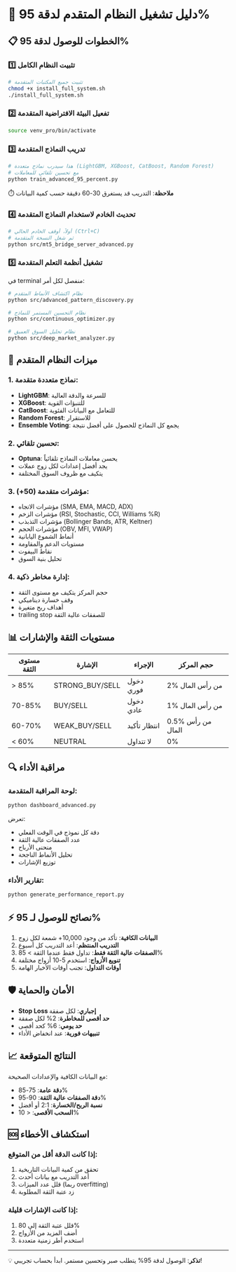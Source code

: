 # 🚀 دليل تشغيل النظام المتقدم لدقة 95%

## 📋 الخطوات للوصول لدقة 95%

### 1️⃣ تثبيت النظام الكامل
```bash
# تثبيت جميع المكتبات المتقدمة
chmod +x install_full_system.sh
./install_full_system.sh
```

### 2️⃣ تفعيل البيئة الافتراضية المتقدمة
```bash
source venv_pro/bin/activate
```

### 3️⃣ تدريب النماذج المتقدمة
```bash
# هذا سيدرب نماذج متعددة (LightGBM, XGBoost, CatBoost, Random Forest)
# مع تحسين تلقائي للمعاملات
python train_advanced_95_percent.py
```

⏱️ **ملاحظة**: التدريب قد يستغرق 30-60 دقيقة حسب كمية البيانات

### 4️⃣ تحديث الخادم لاستخدام النماذج المتقدمة
```bash
# أولاً، أوقف الخادم الحالي (Ctrl+C)
# ثم شغل النسخة المتقدمة
python src/mt5_bridge_server_advanced.py
```

### 5️⃣ تشغيل أنظمة التعلم المتقدمة

في terminal منفصل لكل أمر:

```bash
# نظام اكتشاف الأنماط المتقدم
python src/advanced_pattern_discovery.py

# نظام التحسين المستمر للنماذج
python src/continuous_optimizer.py

# نظام تحليل السوق العميق
python src/deep_market_analyzer.py
```

## 🎯 ميزات النظام المتقدم

### 1. نماذج متعددة متقدمة:
- **LightGBM**: للسرعة والدقة العالية
- **XGBoost**: للتنبؤات القوية
- **CatBoost**: للتعامل مع البيانات الفئوية
- **Random Forest**: للاستقرار
- **Ensemble Voting**: يجمع كل النماذج للحصول على أفضل نتيجة

### 2. تحسين تلقائي:
- **Optuna**: يحسن معاملات النماذج تلقائياً
- يجد أفضل إعدادات لكل زوج عملات
- يتكيف مع ظروف السوق المختلفة

### 3. مؤشرات متقدمة (50+):
- مؤشرات الاتجاه (SMA, EMA, MACD, ADX)
- مؤشرات الزخم (RSI, Stochastic, CCI, Williams %R)
- مؤشرات التذبذب (Bollinger Bands, ATR, Keltner)
- مؤشرات الحجم (OBV, MFI, VWAP)
- أنماط الشموع اليابانية
- مستويات الدعم والمقاومة
- نقاط البيفوت
- تحليل بنية السوق

### 4. إدارة مخاطر ذكية:
- حجم المركز يتكيف مع مستوى الثقة
- وقف خسارة ديناميكي
- أهداف ربح متغيرة
- trailing stop للصفقات عالية الثقة

## 📊 مستويات الثقة والإشارات

| مستوى الثقة | الإشارة | الإجراء | حجم المركز |
|------------|---------|---------|-------------|
| > 85% | STRONG_BUY/SELL | دخول فوري | 2% من رأس المال |
| 70-85% | BUY/SELL | دخول عادي | 1% من رأس المال |
| 60-70% | WEAK_BUY/SELL | انتظار تأكيد | 0.5% من رأس المال |
| < 60% | NEUTRAL | لا تتداول | 0% |

## 🔍 مراقبة الأداء

### لوحة المراقبة المتقدمة:
```bash
python dashboard_advanced.py
```

تعرض:
- دقة كل نموذج في الوقت الفعلي
- عدد الصفقات عالية الثقة
- منحنى الأرباح
- تحليل الأنماط الناجحة
- توزيع الإشارات

### تقارير الأداء:
```bash
python generate_performance_report.py
```

## ⚡ نصائح للوصول لـ 95%

1. **البيانات الكافية**: تأكد من وجود 10,000+ شمعة لكل زوج
2. **التدريب المنتظم**: أعد التدريب كل أسبوع
3. **الصفقات عالية الثقة فقط**: تداول فقط عندما الثقة > 85%
4. **تنويع الأزواج**: استخدم 5-10 أزواج مختلفة
5. **أوقات التداول**: تجنب أوقات الأخبار الهامة

## 🛡️ الأمان والحماية

- **Stop Loss إجباري**: لكل صفقة
- **حد أقصى للمخاطرة**: 2% لكل صفقة
- **حد يومي**: 6% كحد أقصى
- **تنبيهات فورية**: عند انخفاض الأداء

## 📈 النتائج المتوقعة

مع البيانات الكافية والإعدادات الصحيحة:

- **دقة عامة**: 75-85%
- **دقة الصفقات عالية الثقة**: 90-95%
- **نسبة الربح/الخسارة**: 2:1 أو أفضل
- **السحب الأقصى**: < 10%

## 🆘 استكشاف الأخطاء

### إذا كانت الدقة أقل من المتوقع:
1. تحقق من كمية البيانات التاريخية
2. أعد التدريب مع بيانات أحدث
3. قلل عدد الميزات (ربما overfitting)
4. زد عتبة الثقة المطلوبة

### إذا كانت الإشارات قليلة:
1. قلل عتبة الثقة إلى 80%
2. أضف المزيد من الأزواج
3. استخدم أطر زمنية متعددة

---

💡 **تذكر**: الوصول لدقة 95% يتطلب صبر وتحسين مستمر. ابدأ بحساب تجريبي!